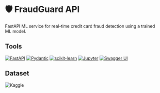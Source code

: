 # 🛡️ FraudGuard API
FastAPI ML service for real-time credit card fraud detection using a trained ML model.

## **Tools**

[![FastAPI](https://img.shields.io/badge/FastAPI-005571?style=for-the-badge&logo=fastapi)](https://fastapi.tiangolo.com/)
[![Pydantic](https://img.shields.io/badge/Pydantic-E92063?style=for-the-badge&logo=pydantic&logoColor=white)](https://docs.pydantic.dev/)
[![scikit-learn](https://img.shields.io/badge/scikit--learn-F7931E?style=for-the-badge&logo=scikit-learn&logoColor=white)](https://scikit-learn.org/)
[![Jupyter](https://img.shields.io/badge/Jupyter-F37626?style=for-the-badge&logo=jupyter&logoColor=white)](https://jupyter.org/)
[![Swagger UI](https://img.shields.io/badge/Swagger%20UI-85EA2D?style=for-the-badge&logo=swagger&logoColor=black)](https://swagger.io/tools/swagger-ui/)

## **Dataset**

![Kaggle](https://img.shields.io/badge/Kaggle-Credit_Card_Fraud-20BEFF?style=flat-square&labelColor=333333&logo=kaggle&logoColor=white)